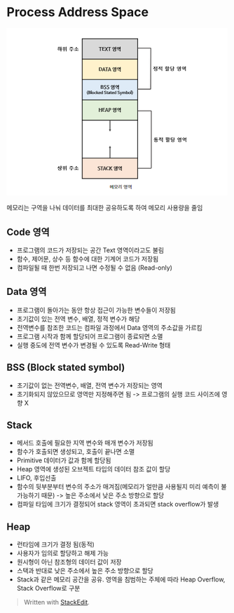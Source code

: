 ﻿
# Process Address Space
![process address space](/sejigner/img/os/address/1.png)

메모리는 구역을 나눠 데이터를 최대한 공유하도록 하여 메모리 사용량을 줄임
## Code 영역
- 프로그램의 코드가 저장되는 공간 Text 영역이라고도 불림
- 함수, 제어문, 상수 등 함수에 대한 기계어 코드가 저장됨
- 컴파일될 때 한번 저장되고 나면 수정될 수 없음 (Read-only)

## Data 영역
- 프로그램이 돌아가는 동안 항상 접근이 가능한 변수들이 저장됨
- 초기값이 있는 전역 변수, 배열, 정적 변수가 해당
- 전역변수를 참조한 코드는 컴파일 과정에서 Data 영역의 주소값을 가르킴
- 프로그램 시작과 함께 할당되어 프로그램이 종료되면 소멸
- 실행 중도에 전역 변수가 변경될 수 있도록 Read-Write 형태

## BSS (Block stated symbol)
- 초기값이 없는 전역변수, 배열, 전역 변수가 저장되는 영역
- 초기화되지 않았으므로 영역만 지정해주면 됨 -> 프로그램의 실행 코드 사이즈에 영향 X

## Stack
- 메서드 호출에 필요한 지역 변수와 매개 변수가 저장됨
- 함수가 호출되면 생성되고, 호출이 끝나면 소멸
- Primitive 데이터가 값과 함께 할당됨
- Heap 영역에 생성된 오브젝트 타입의 데이터 참조 값이 할당
- LIFO, 후입선출
- 함수의 뒷부분부터 변수의 주소가 매겨짐(메모리가 얼만큼 사용될지 미리 예측이 불가능하기 때문) -> 높은 주소에서 낮은 주소 방향으로 할당
- 컴파일 타임에 크기가 결정되어 stack 영역이 초과되면 stack overflow가 발생

## Heap
- 런타임에 크기가 결정 됨(동적)
- 사용자가 임의로 할당하고 해제 가능
- 원시형이 아닌 참조형의 데이터 값이 저장 
- 스택과 반대로 낮은 주소에서 높은 주소 방향으로 할당
- Stack과 같은 메모리 공간을 공유. 영역을 침범하는 주체에 따라 Heap Overflow, Stack Overflow로 구분

> Written with [StackEdit](https://stackedit.io/).
